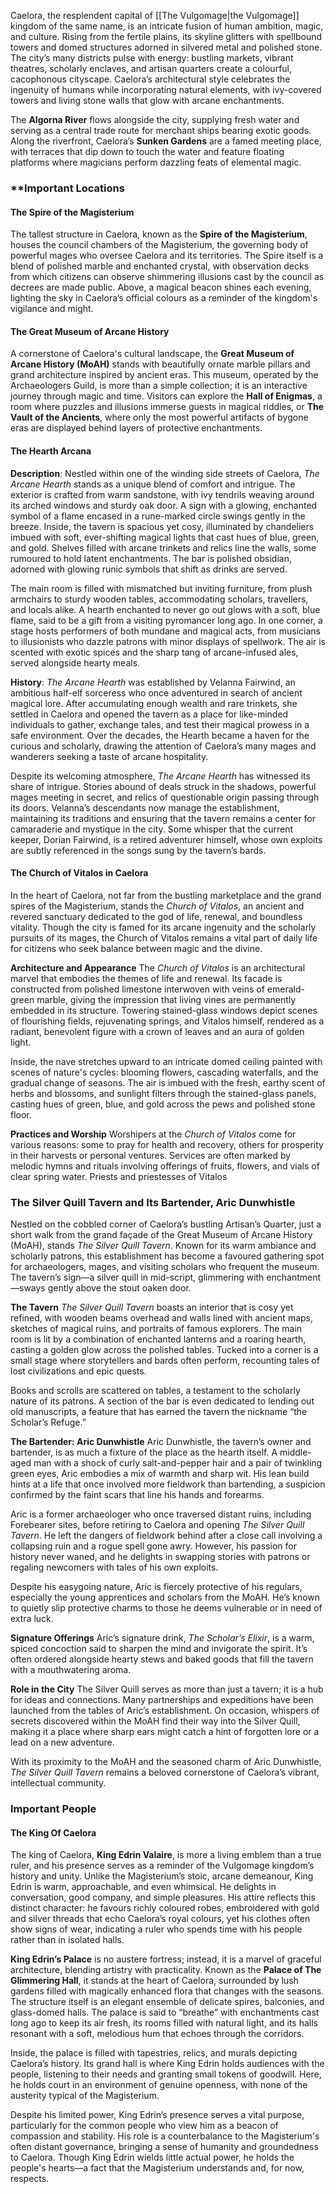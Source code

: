 Caelora, the resplendent capital of [[The Vulgomage|the Vulgomage]] kingdom of the same name, is an intricate fusion of human ambition, magic, and culture. Rising from the fertile plains, its skyline glitters with spellbound towers and domed structures adorned in silvered metal and polished stone. The city’s many districts pulse with energy: bustling markets, vibrant theatres, scholarly enclaves, and artisan quarters create a colourful, cacophonous cityscape. Caelora’s architectural style celebrates the ingenuity of humans while incorporating natural elements, with ivy-covered towers and living stone walls that glow with arcane enchantments.

The **Algorna River** flows alongside the city, supplying fresh water and serving as a central trade route for merchant ships bearing exotic goods. Along the riverfront, Caelora’s **Sunken Gardens** are a famed meeting place, with terraces that dip down to touch the water and feature floating platforms where magicians perform dazzling feats of elemental magic.

### **Important Locations

#### The Spire of the Magisterium
The tallest structure in Caelora, known as the **Spire of the Magisterium**, houses the council chambers of the Magisterium, the governing body of powerful mages who oversee Caelora and its territories. The Spire itself is a blend of polished marble and enchanted crystal, with observation decks from which citizens can observe shimmering illusions cast by the council as decrees are made public. Above, a magical beacon shines each evening, lighting the sky in Caelora’s official colours as a reminder of the kingdom's vigilance and might.

#### The Great Museum of Arcane History
A cornerstone of Caelora's cultural landscape, the **Great Museum of Arcane History (MoAH)** stands with beautifully ornate marble pillars and grand architecture inspired by ancient eras. This museum, operated by the Archaeologers Guild, is more than a simple collection; it is an interactive journey through magic and time. Visitors can explore the **Hall of Enigmas**, a room where puzzles and illusions immerse guests in magical riddles, or **The Vault of the Ancients**, where only the most powerful artifacts of bygone eras are displayed behind layers of protective enchantments.

#### The Hearth Arcana
**Description**: Nestled within one of the winding side streets of Caelora, _The Arcane Hearth_ stands as a unique blend of comfort and intrigue. The exterior is crafted from warm sandstone, with ivy tendrils weaving around its arched windows and sturdy oak door. A sign with a glowing, enchanted symbol of a flame encased in a rune-marked circle swings gently in the breeze. Inside, the tavern is spacious yet cosy, illuminated by chandeliers imbued with soft, ever-shifting magical lights that cast hues of blue, green, and gold. Shelves filled with arcane trinkets and relics line the walls, some rumoured to hold latent enchantments. The bar is polished obsidian, adorned with glowing runic symbols that shift as drinks are served.

The main room is filled with mismatched but inviting furniture, from plush armchairs to sturdy wooden tables, accommodating scholars, travellers, and locals alike. A hearth enchanted to never go out glows with a soft, blue flame, said to be a gift from a visiting pyromancer long ago. In one corner, a stage hosts performers of both mundane and magical acts, from musicians to illusionists who dazzle patrons with minor displays of spellwork. The air is scented with exotic spices and the sharp tang of arcane-infused ales, served alongside hearty meals.

**History**: _The Arcane Hearth_ was established by Velanna Fairwind, an ambitious half-elf sorceress who once adventured in search of ancient magical lore. After accumulating enough wealth and rare trinkets, she settled in Caelora and opened the tavern as a place for like-minded individuals to gather, exchange tales, and test their magical prowess in a safe environment. Over the decades, the Hearth became a haven for the curious and scholarly, drawing the attention of Caelora’s many mages and wanderers seeking a taste of arcane hospitality.

Despite its welcoming atmosphere, _The Arcane Hearth_ has witnessed its share of intrigue. Stories abound of deals struck in the shadows, powerful mages meeting in secret, and relics of questionable origin passing through its doors. Velanna’s descendants now manage the establishment, maintaining its traditions and ensuring that the tavern remains a center for camaraderie and mystique in the city. Some whisper that the current keeper, Dorian Fairwind, is a retired adventurer himself, whose own exploits are subtly referenced in the songs sung by the tavern’s bards.

#### The Church of Vitalos in Caelora

In the heart of Caelora, not far from the bustling marketplace and the grand spires of the Magisterium, stands the *Church of Vitalos*, an ancient and revered sanctuary dedicated to the god of life, renewal, and boundless vitality. Though the city is famed for its arcane ingenuity and the scholarly pursuits of its mages, the Church of Vitalos remains a vital part of daily life for citizens who seek balance between magic and the divine.

**Architecture and Appearance**
The *Church of Vitalos* is an architectural marvel that embodies the themes of life and renewal. Its facade is constructed from polished limestone interwoven with veins of emerald-green marble, giving the impression that living vines are permanently embedded in its structure. Towering stained-glass windows depict scenes of flourishing fields, rejuvenating springs, and Vitalos himself, rendered as a radiant, benevolent figure with a crown of leaves and an aura of golden light.

Inside, the nave stretches upward to an intricate domed ceiling painted with scenes of nature's cycles: blooming flowers, cascading waterfalls, and the gradual change of seasons. The air is imbued with the fresh, earthy scent of herbs and blossoms, and sunlight filters through the stained-glass panels, casting hues of green, blue, and gold across the pews and polished stone floor.

**Practices and Worship**
Worshipers at the *Church of Vitalos* come for various reasons: some to pray for health and recovery, others for prosperity in their harvests or personal ventures. Services are often marked by melodic hymns and rituals involving offerings of fruits, flowers, and vials of clear spring water. Priests and priestesses of Vitalos

### The Silver Quill Tavern and Its Bartender, Aric Dunwhistle

Nestled on the cobbled corner of Caelora’s bustling Artisan’s Quarter, just a short walk from the grand façade of the Great Museum of Arcane History (MoAH), stands *The Silver Quill Tavern*. Known for its warm ambiance and scholarly patrons, this establishment has become a favoured gathering spot for archaeologers, mages, and visiting scholars who frequent the museum. The tavern’s sign—a silver quill in mid-script, glimmering with enchantment—sways gently above the stout oaken door.

**The Tavern**
*The Silver Quill Tavern* boasts an interior that is cosy yet refined, with wooden beams overhead and walls lined with ancient maps, sketches of magical ruins, and portraits of famous explorers. The main room is lit by a combination of enchanted lanterns and a roaring hearth, casting a golden glow across the polished tables. Tucked into a corner is a small stage where storytellers and bards often perform, recounting tales of lost civilizations and epic quests.

Books and scrolls are scattered on tables, a testament to the scholarly nature of its patrons. A section of the bar is even dedicated to lending out old manuscripts, a feature that has earned the tavern the nickname “the Scholar’s Refuge.”

**The Bartender: Aric Dunwhistle**
Aric Dunwhistle, the tavern’s owner and bartender, is as much a fixture of the place as the hearth itself. A middle-aged man with a shock of curly salt-and-pepper hair and a pair of twinkling green eyes, Aric embodies a mix of warmth and sharp wit. His lean build hints at a life that once involved more fieldwork than bartending, a suspicion confirmed by the faint scars that line his hands and forearms.

Aric is a former archaeologer who once traversed distant ruins, including Forebearer sites, before retiring to Caelora and opening *The Silver Quill Tavern*. He left the dangers of fieldwork behind after a close call involving a collapsing ruin and a rogue spell gone awry. However, his passion for history never waned, and he delights in swapping stories with patrons or regaling newcomers with tales of his own exploits.

Despite his easygoing nature, Aric is fiercely protective of his regulars, especially the young apprentices and scholars from the MoAH. He’s known to quietly slip protective charms to those he deems vulnerable or in need of extra luck.

**Signature Offerings**
Aric’s signature drink, *The Scholar’s Elixir*, is a warm, spiced concoction said to sharpen the mind and invigorate the spirit. It’s often ordered alongside hearty stews and baked goods that fill the tavern with a mouthwatering aroma.

**Role in the City**
The Silver Quill serves as more than just a tavern; it is a hub for ideas and connections. Many partnerships and expeditions have been launched from the tables of Aric’s establishment. On occasion, whispers of secrets discovered within the MoAH find their way into the Silver Quill, making it a place where sharp ears might catch a hint of forgotten lore or a lead on a new adventure.

With its proximity to the MoAH and the seasoned charm of Aric Dunwhistle, *The Silver Quill Tavern* remains a beloved cornerstone of Caelora’s vibrant, intellectual community.

### **Important People**

#### The King Of Caelora
The king of Caelora, **King Edrin Valaire**, is more a living emblem than a true ruler, and his presence serves as a reminder of the Vulgomage kingdom’s history and unity. Unlike the Magisterium’s stoic, arcane demeanour, King Edrin is warm, approachable, and even whimsical. He delights in conversation, good company, and simple pleasures. His attire reflects this distinct character: he favours richly coloured robes, embroidered with gold and silver threads that echo Caelora’s royal colours, yet his clothes often show signs of wear, indicating a ruler who spends time with his people rather than in isolated halls.

**King Edrin’s Palace** is no austere fortress; instead, it is a marvel of graceful architecture, blending artistry with practicality. Known as the **Palace of The Glimmering Hall**, it stands at the heart of Caelora, surrounded by lush gardens filled with magically enhanced flora that changes with the seasons. The structure itself is an elegant ensemble of delicate spires, balconies, and glass-domed halls. The palace is said to “breathe” with enchantments cast long ago to keep its air fresh, its rooms filled with natural light, and its halls resonant with a soft, melodious hum that echoes through the corridors. 

Inside, the palace is filled with tapestries, relics, and murals depicting Caelora’s history. Its grand hall is where King Edrin holds audiences with the people, listening to their needs and granting small tokens of goodwill. Here, he holds court in an environment of genuine openness, with none of the austerity typical of the Magisterium. 

Despite his limited power, King Edrin’s presence serves a vital purpose, particularly for the common people who view him as a beacon of compassion and stability. His role is a counterbalance to the Magisterium's often distant governance, bringing a sense of humanity and groundedness to Caelora. Though King Edrin wields little actual power, he holds the people's hearts—a fact that the Magisterium understands and, for now, respects.